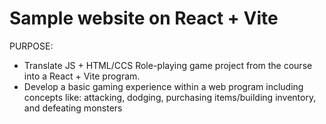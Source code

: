 # Sample website on React + Vite

PURPOSE:
- Translate JS + HTML/CCS Role-playing game project from the course into a React + Vite program.
- Develop a basic gaming experience within a web program including concepts like: attacking, dodging, purchasing items/building inventory, and defeating monsters
